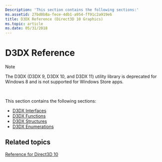 ```yaml
---
Description: 'This section contains the following sections:'
ms.assetid: 27bd0b8a-fece-4db1-a954-ff91c2a919e6
title: D3DX Reference (Direct3D 10 Graphics)
ms.topic: article
ms.date: 05/31/2018
---
```


# D3DX Reference

> [!Note]  
> The D3DX (D3DX 9, D3DX 10, and D3DX 11) utility library is deprecated for Windows 8 and is not supported for Windows Store apps.

 

This section contains the following sections:

-   [D3DX Interfaces](d3d10-graphics-reference-d3dx10-interfaces.md)
-   [D3DX Functions](d3d10-graphics-reference-d3dx10-functions.md)
-   [D3DX Structures](d3d10-graphics-reference-d3dx10-structures.md)
-   [D3DX Enumerations](d3d10-graphics-reference-d3dx10-enums.md)

## Related topics

<dl> <dt>

[Reference for Direct3D 10](d3d10-graphics-reference.md)
</dt> </dl>

 

 



